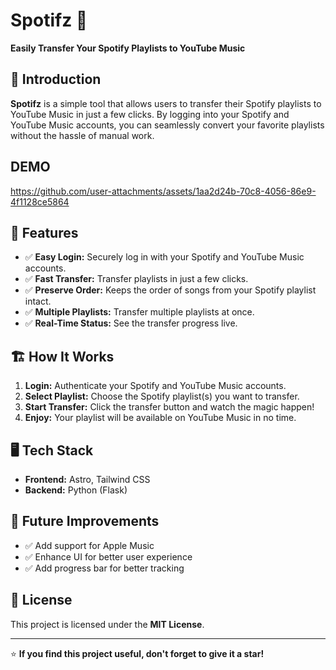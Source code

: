# Spotifz 🎵  
**Easily Transfer Your Spotify Playlists to YouTube Music**  

## 🚀 Introduction  
**Spotifz** is a simple tool that allows users to transfer their Spotify playlists to YouTube Music in just a few clicks. By logging into your Spotify and YouTube Music accounts, you can seamlessly convert your favorite playlists without the hassle of manual work.  

## DEMO

https://github.com/user-attachments/assets/1aa2d24b-70c8-4056-86e9-4f1128ce5864

## 🌟 Features  
- ✅ **Easy Login:** Securely log in with your Spotify and YouTube Music accounts.  
- ✅ **Fast Transfer:** Transfer playlists in just a few clicks.  
- ✅ **Preserve Order:** Keeps the order of songs from your Spotify playlist intact.  
- ✅ **Multiple Playlists:** Transfer multiple playlists at once.  
- ✅ **Real-Time Status:** See the transfer progress live.  

## 🏗️ How It Works  
1. **Login:** Authenticate your Spotify and YouTube Music accounts.  
2. **Select Playlist:** Choose the Spotify playlist(s) you want to transfer.  
3. **Start Transfer:** Click the transfer button and watch the magic happen!  
4. **Enjoy:** Your playlist will be available on YouTube Music in no time.  

## 🖥️ Tech Stack  
- **Frontend:** Astro, Tailwind CSS  
- **Backend:** Python (Flask)  

## 🚧 Future Improvements  
- ✅ Add support for Apple Music  
- ✅ Enhance UI for better user experience  
- ✅ Add progress bar for better tracking  
 

## 📜 License  
This project is licensed under the **MIT License**.  

---  
⭐ **If you find this project useful, don't forget to give it a star!**  
